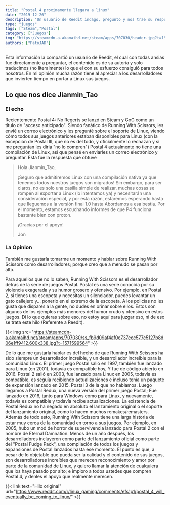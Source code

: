 ```yaml
---
title: "Postal 4 proximamente llegara a linux"
date: "2019-12-26"
description: "Un usuario de Reedit indago, pregunto y nos trae su respuesta y reflexión a todos nosotros."
type: "juegos"
tags: ["Steam","Postal"]
category: ["Juegos"]
img: "https://steamcdn-a.akamaihd.net/steam/apps/707030/header.jpg?t=1571599564"
authors: ["PatoJAD"]
---
```


Esta información la compartió un usuario de Reedit, el cual con todas ansias fue directamente a preguntar, el contenido es de su autoría y solo traducimos (no literalmente) lo que el con su esfuerzo consiguió para todos nosotros. En mi opinión mucha razón tiene al apreciar a los desarrolladores que invierten tiempo en portar a Linux sus juegos.




## Lo que nos dice Jianmin_Tao




### El echo



Recientemente Postal 4: No Regerts se lanzó en Steam y GoG como un título de "acceso anticipado". Siendo fanático de Running With Scissors, les envié un correo electrónico y les pregunté sobre el soporte de Linux, viendo cómo todos sus juegos anteriores estaban disponibles para Linux (con la excepción de Postal III, que no es del todo, y oficialmente lo rechazan y si me preguntan les diria "no lo compren") Postal 4 actualmente no tiene una compilación de Linux, así que pensé en enviarles un correo electrónico y preguntar. Esta fue la respuesta que obtuve



> Hola Jianmin_Tao,
>
> ¡Seguro que admitiremos Linux con una compilación nativa ya que tenemos todos nuestros juegos son migrados! Sin embargo, para ser claros, no es solo una casilla simple de realizar, muchas cosas se rompen al exportar a Linux (lo intentamos ya) y necesitarán una consideración especial, y por esta razón, estaremos esperando hasta que lleguemos a la versión final 1.0 hasta Abordamos a esa bestia. Por el momento, estamos escuchando informes de que P4 funciona bastante bien con proton.
>
> ¡Gracias por el apoyo!
>
> Jon




### La Opinion



También me gustaría tomarme un momento y hablar sobre Running With Scissors como desarrolladores; porque creo que a menudo se pasan por alto.



Para aquellos que no lo saben, Running With Scissors es el desarrollador detrás de la serie de juegos Postal. Postal es una serie conocida por su violencia exagerada y su humor grosero y ofensivo. Por ejemplo, en Postal 2, si tienes una escopeta y necesitas un silenciador, puedes levantar un gato callejero y... ponerlo en el extremo de la escopeta. A los policías no les gusta que dispares a la gente, no dudes en orinar sobre ellos. Estos son algunos de los ejemplos más menores del humor crudo y ofensivo en estos juegos. Di lo que quieras sobre eso, no estoy aquí para juzgar eso, ni de eso se trata este hilo (Referente a Reedit).


{{< img src="https://steamcdn-a.akamaihd.net/steam/apps/707030/ss_fb9d09af4af0e737ecc577c5127b8d06e1ff9412.600x338.jpg?t=1571599564" >}}


De lo que me gustaría hablar es del hecho de que Running With Scissors ha sido siempre un desarrollador increíble, y un desarrollador increíble para la comunidad Linux. El primer juego Postal salió en 1997, también fue lanzado para Linux (en 2001), todavía es compatible hoy, Y fue de código abierto en 2016. Postal 2 salió en 2003, fue lanzado para Linux en 2005, todavía es compatible, es seguía recibiendo actualizaciones e incluso tenía un paquete de expansión lanzado en 2015. Postal 3 de la que no hablamos. Luego llegamos a Postal Redux, una nueva versión del primer juego Postal; Fue lanzado en 2016, tanto para Windows como para Linux, y nuevamente, todavía es compatible y todavía recibe actualizaciones. La existencia de Postal Redux no ha negado en absoluto el lanzamiento original o el soporte del lanzamiento original, como lo hacen muchos remakes/remasters. Además de todo esto, Running With Scissors tiene una larga historia de estar muy cerca de la comunidad en torno a sus juegos. Por ejemplo, en 2005, hubo un mod de horror de supervivencia lanzado para Postal 2 con el nombre de Eternal Damnation. Menos de un año después, los desarrolladores incluyeron como parte del lanzamiento oficial como parte del "Postal Fudge Pack", una compilación de todos los juegos y expansiones de Postal lanzados hasta ese momento. El punto es que, a pesar de lo objetable que pueda ser la calidad y el contenido de sus juegos, son desarrolladores increíbles que merecen reconocimiento y amor por parte de la comunidad de Linux, y quiero llamar la atención de cualquiera que los haya pasado por alto; e imploro a todos ustedes que compren Postal 4, y denles el apoyo que realmente merecen.

{{< link text="Hilo original" url="https://www.reddit.com/r/linux_gaming/comments/efs1p1/postal_4_will_eventually_be_coming_to_linux/" >}}